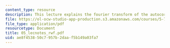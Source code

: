 ```yaml
---
content_type: resource
description: This lecture explains the fourier transform of the autocorrelation function.
file: https://ol-ocw-studio-app-production.s3.amazonaws.com/courses/5-74-introductory-quantum-mechanics-ii-spring-2004/ae8f453850c7957b2daaf5b149a03fa7_05_lecnotes_rwf.pdf
file_type: application/pdf
resourcetype: Document
title: 05_lecnotes_rwf.pdf
uid: ae8f4538-50c7-957b-2daa-f5b149a03fa7
---
```

